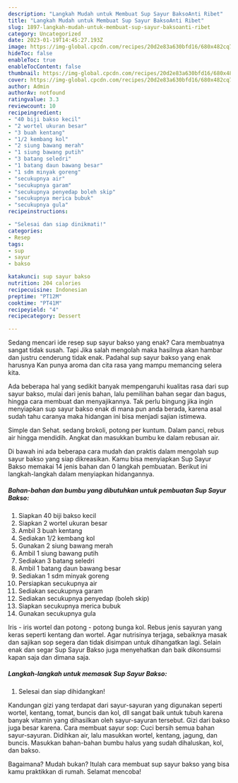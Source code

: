 ```yaml
---
description: "Langkah Mudah untuk Membuat Sup Sayur BaksoAnti Ribet"
title: "Langkah Mudah untuk Membuat Sup Sayur BaksoAnti Ribet"
slug: 1897-langkah-mudah-untuk-membuat-sup-sayur-baksoanti-ribet
category: Uncategorized
date: 2023-01-19T14:45:27.193Z
image: https://img-global.cpcdn.com/recipes/20d2e83a630bfd16/680x482cq70/sup-sayur-bakso-foto-resep-utama.jpg
hideToc: false
enableToc: true
enableTocContent: false
thumbnail: https://img-global.cpcdn.com/recipes/20d2e83a630bfd16/680x482cq70/sup-sayur-bakso-foto-resep-utama.jpg
cover: https://img-global.cpcdn.com/recipes/20d2e83a630bfd16/680x482cq70/sup-sayur-bakso-foto-resep-utama.jpg
author: Admin
authorAv: notfound
ratingvalue: 3.3
reviewcount: 10
recipeingredient:
- "40 biji bakso kecil"
- "2 wortel ukuran besar"
- "3 buah kentang"
- "1/2 kembang kol"
- "2 siung bawang merah"
- "1 siung bawang putih"
- "3 batang seledri"
- "1 batang daun bawang besar"
- "1 sdm minyak goreng"
- "secukupnya air"
- "secukupnya garam"
- "secukupnya penyedap boleh skip"
- "secukupnya merica bubuk"
- "secukupnya gula"
recipeinstructions:

- "Selesai dan siap dinikmati!"
categories:
- Resep
tags:
- sup
- sayur
- bakso

katakunci: sup sayur bakso 
nutrition: 204 calories
recipecuisine: Indonesian
preptime: "PT12M"
cooktime: "PT41M"
recipeyield: "4"
recipecategory: Dessert

---
```



Sedang mencari ide resep sup sayur bakso yang enak? Cara membuatnya sangat tidak susah. Tapi Jika salah mengolah maka hasilnya akan hambar dan justru cenderung tidak enak. Padahal sup sayur bakso yang enak harusnya Kan punya aroma dan cita rasa yang mampu memancing selera kita.


Ada beberapa hal yang sedikit banyak mempengaruhi kualitas rasa dari sup sayur bakso, mulai dari jenis bahan, lalu pemilihan bahan segar dan bagus, hingga cara membuat dan menyajikannya. Tak perlu bingung jika ingin menyiapkan sup sayur bakso enak di mana pun anda berada, karena asal sudah tahu caranya maka hidangan ini bisa menjadi sajian istimewa.

Simple dan Sehat. sedang brokoli, potong per kuntum. Dalam panci, rebus air hingga mendidih. Angkat dan masukkan bumbu ke dalam rebusan air.


Di bawah ini ada beberapa cara mudah dan praktis dalam mengolah sup sayur bakso yang siap dikreasikan. Kamu bisa menyiapkan Sup Sayur Bakso memakai 14 jenis bahan dan 0 langkah pembuatan. Berikut ini langkah-langkah dalam menyiapkan hidangannya.

<!--inarticleads1-->

##### Bahan-bahan dan bumbu yang dibutuhkan untuk pembuatan Sup Sayur Bakso:

1. Siapkan 40 biji bakso kecil
1. Siapkan 2 wortel ukuran besar
1. Ambil 3 buah kentang
1. Sediakan 1/2 kembang kol
1. Gunakan 2 siung bawang merah
1. Ambil 1 siung bawang putih
1. Sediakan 3 batang seledri
1. Ambil 1 batang daun bawang besar
1. Sediakan 1 sdm minyak goreng
1. Persiapkan secukupnya air
1. Sediakan secukupnya garam
1. Sediakan secukupnya penyedap (boleh skip)
1. Siapkan secukupnya merica bubuk
1. Gunakan secukupnya gula


Iris - iris wortel dan potong - potong bunga kol. Rebus jenis sayuran yang keras seperti kentang dan wortel. Agar nutrisinya terjaga, sebaiknya masak dan sajikan sop segera dan tidak disimpan untuk dihangatkan lagi. Selain enak dan segar Sup Sayur Bakso juga menyehatkan dan baik dikonsumsi kapan saja dan dimana saja. 

<!--inarticleads2-->

##### Langkah-langkah untuk memasak Sup Sayur Bakso:


1. Selesai dan siap dihidangkan!

Kandungan gizi yang terdapat dari sayur-sayuran yang digunakan seperti wortel, kentang, tomat, buncis dan kol, dll sangat baik untuk tubuh karena banyak vitamin yang dihasilkan oleh sayur-sayuran tersebut. Gizi dari bakso juga besar karena. Cara membuat sayur sop: Cuci bersih semua bahan sayur-sayuran. Didihkan air, lalu masukkan wortel, kentang, jagung, dan buncis. Masukkan bahan-bahan bumbu halus yang sudah dihaluskan, kol, dan bakso. 

Bagaimana? Mudah bukan? Itulah cara membuat sup sayur bakso yang bisa kamu praktikkan di rumah. Selamat mencoba!
